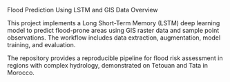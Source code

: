 Flood Prediction Using LSTM and GIS Data
Overview

This project implements a Long Short-Term Memory (LSTM) deep learning model to predict flood-prone areas using GIS raster data and sample point observations. The workflow includes data extraction, augmentation, model training, and evaluation.

The repository provides a reproducible pipeline for flood risk assessment in regions with complex hydrology, demonstrated on Tetouan and Tata in Morocco.
